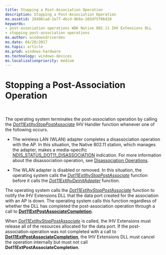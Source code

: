 ```yaml
---
title: Stopping a Post-Association Operation
description: Stopping a Post-Association Operation
ms.assetid: 28400cad-1e77-4bcd-9b9a-103df5f06d10
keywords:
- post-association operations WDK Native 802.11 IHV Extensions DLL
- stopping post-association operations
ms.author: windowsdriverdev
ms.date: 04/20/2017
ms.topic: article
ms.prod: windows-hardware
ms.technology: windows-devices
ms.localizationpriority: medium
---
```


# Stopping a Post-Association Operation




 

The operating system terminates the post-association operation by calling the [*Dot11ExtIhvStopPostAssociate*](https://msdn.microsoft.com/library/windows/hardware/ff547521) IHV Handler function whenever one of the following occurs.

-   The wireless LAN (WLAN) adapter completes a disassociation operation with the AP. In this situation, the Native 802.11 station, which manages the adapter, makes a media-specific [NDIS\_STATUS\_DOT11\_DISASSOCIATION](https://msdn.microsoft.com/library/windows/hardware/ff567334) indication. For more information about the disassociation operation, see [Disassociation Operations](disassociation-operations.md).

-   The WLAN adapter is disabled or removed. In this situation, the operating system calls the [*Dot11ExtIhvStopPostAssociate*](https://msdn.microsoft.com/library/windows/hardware/ff547521) function before it calls the [*Dot11ExtIhvDeinitAdapter*](https://msdn.microsoft.com/library/windows/hardware/ff547452) function.

The operating system calls the [*Dot11ExtIhvStopPostAssociate*](https://msdn.microsoft.com/library/windows/hardware/ff547521) function to notify the IHV Extensions DLL that the data port created for the association with an AP is down. The operating system calls this function regardless of whether the DLL has completed the post-association operation through a call to [**Dot11ExtPostAssociateCompletion**](https://msdn.microsoft.com/library/windows/hardware/ff547530).

When [*Dot11ExtIhvStopPostAssociate*](https://msdn.microsoft.com/library/windows/hardware/ff547521) is called, the IHV Extensions must release all of the resources allocated for the data port. If the post-association operation was not completed with a call to [**Dot11ExtPostAssociateCompletion**](https://msdn.microsoft.com/library/windows/hardware/ff547530), the IHV Extensions DLL must cancel the operation internally but must not call **Dot11ExtPostAssociateCompletion**.

 

 





